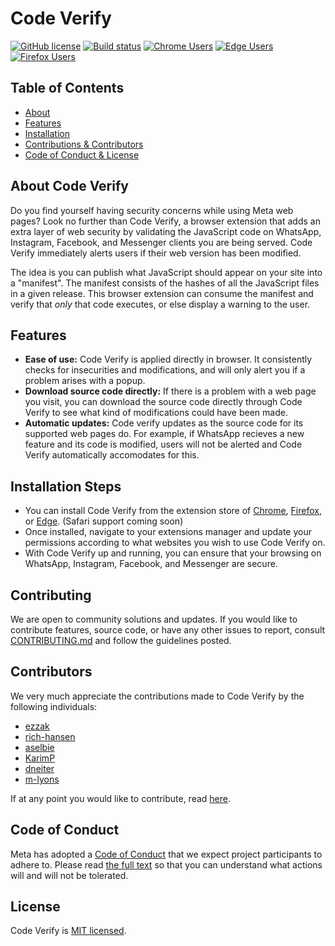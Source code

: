 # Code Verify 

[![GitHub license](https://img.shields.io/badge/license-MIT-blue.svg?color=white)](/LICENSE.md) [![Build status](https://img.shields.io/github/actions/workflow/status/facebookincubator/meta-code-verify/tests.js.yml)](https://github.com/facebookincubator/meta-code-verify/actions/workflows/tests.js.yml) [![Chrome Users](https://img.shields.io/badge/Chrome-yellow?logo=Google%20Chrome&logoColor=white)](https://chrome.google.com/webstore/detail/code-verify/llohflklppcaghdpehpbklhlfebooeog) [![Edge Users](https://img.shields.io/badge/Edge-blue?logo=Microsoft%20Edge&logoColor=white)](https://microsoftedge.microsoft.com/addons/detail/code-verify/cpndjjealjjagamdecpipjfamiigaknk) [![Firefox Users](https://img.shields.io/badge/Firefox-orange?logo=Firefox&logoColor=white)](https://addons.mozilla.org/en-US/firefox/addon/code-verify/) 

## Table of Contents
- [About](#about-code-verify)
- [Features](#features)
- [Installation](#installation-steps)
- [Contributions & Contributors](#contributing)
- [Code of Conduct & License](#code-of-conduct)

## About Code Verify
Do you find yourself having security concerns while using Meta web pages? Look no further than Code Verify, a browser extension that adds an extra layer of web security by validating the JavaScript code on WhatsApp, Instagram, Facebook, and Messenger clients you are being served. Code Verify immediately alerts users if their web version has been modified.  

The idea is you can publish what JavaScript should appear on your site into a "manifest". The manifest consists of the hashes of all the JavaScript files in a given release. This browser extension can consume the manifest and verify that *only* that code executes, or else display a warning to the user.

## Features
- **Ease of use:** Code Verify is applied directly in browser. It consistently checks for insecurities and modifications, and will only alert you if a problem arises with a popup.
- **Download source code directly:** If there is a problem with a web page you visit, you can download the source code directly through Code Verify to see what kind of modifications could have been made.
- **Automatic updates:** Code verify updates as the source code for its supported web pages do. For example, if WhatsApp recieves a new feature and its code is modified, users will not be alerted and Code Verify automatically accomodates for this.

## Installation Steps
- You can install Code Verify from the extension store of [Chrome](https://chrome.google.com/webstore/detail/code-verify/llohflklppcaghdpehpbklhlfebooeog), [Firefox](https://addons.mozilla.org/en-US/firefox/addon/code-verify/#:~:text=The%20new%20Code%20Verify%20is,inauthentic%20or%20has%20been%20modified.), or [Edge](https://microsoftedge.microsoft.com/addons/detail/code-verify/cpndjjealjjagamdecpipjfamiigaknk#:~:text=Code%20Verify%20will%20immediately%20alert,and%20hasn't%20been%20modified.). (Safari support coming soon)
- Once installed, navigate to your extensions manager and update your permissions according to what websites you wish to use Code Verify on.
- With Code Verify up and running, you can ensure that your browsing on WhatsApp, Instagram, Facebook, and Messenger are secure.

## Contributing
We are open to community solutions and updates. If you would like to contribute features, source code, or have any other issues to report, consult [CONTRIBUTING.md](CONTRIBUTING.md) and follow the guidelines posted. 

## Contributors
We very much appreciate the contributions made to Code Verify by the following individuals:

- [ezzak](https://github.com/ezzak)
- [rich-hansen](https://github.com/rich-hansen)
- [aselbie](https://github.com/aselbie)
- [KarimP](https://github.com/KarimP)
- [dneiter](https://github.com/dneiter)
- [m-lyons](https://github.com/m-lyons)

If at any point you would like to contribute, read [here](#contributing).

## Code of Conduct

Meta has adopted a [Code of Conduct](https://code.fb.com/codeofconduct) that we expect project participants to adhere to. Please read [the full text](https://code.fb.com/codeofconduct) so that you can understand what actions will and will not be tolerated.

## License

Code Verify is [MIT licensed](./LICENSE.md).
